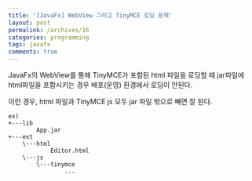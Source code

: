 ```yaml
---
title: '[JavaFx] WebView 그리고 TinyMCE 로딩 문제'
layout: post
permalink: /archives/16
categories: programming
tags: javafx
comments: true
---
```

JavaFx의 WebView를 통해 TinyMCE가 포함된 html 파일을 로딩할 때 jar파일에 html파일을 포함시키는 경우 배포(운영) 환경에서 로딩이 안된다.

이런 경우, html 파일과 TinyMCE js 모두 jar 파일 밖으로 빼면 잘 된다.

```
ex)
+---lib
        App.jar
+---ext
    \---html
            Editor.html
    \---js
        \---tinymce
                ...
```
